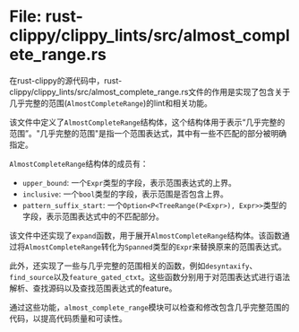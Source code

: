 # File: rust-clippy/clippy_lints/src/almost_complete_range.rs

在rust-clippy的源代码中，rust-clippy/clippy_lints/src/almost_complete_range.rs文件的作用是实现了包含关于几乎完整的范围(`AlmostCompleteRange`)的lint和相关功能。

该文件中定义了`AlmostCompleteRange`结构体，这个结构体用于表示“几乎完整的范围”。"几乎完整的范围"是指一个范围表达式，其中有一些不匹配的部分被明确指定。

`AlmostCompleteRange`结构体的成员有：

- `upper_bound`: 一个`Expr`类型的字段，表示范围表达式的上界。
- `inclusive`: 一个`bool`类型的字段，表示范围是否包含上界。
- `pattern_suffix_start`: 一个`Option<P<TreeRange(P<Expr>), Expr>>`类型的字段，表示范围表达式中的不匹配部分。

该文件中还实现了`expand`函数，用于展开`AlmostCompleteRange`结构体。该函数通过将`AlmostCompleteRange`转化为`Spanned`类型的`Expr`来替换原来的范围表达式。

此外，还实现了一些与几乎完整的范围相关的函数，例如`desyntaxify`、`find_source`以及`feature_gated_ctxt`。这些函数分别用于对范围表达式进行语法解析、查找源码以及查找范围表达式的feature。

通过这些功能，`almost_complete_range`模块可以检查和修改包含几乎完整范围的代码，以提高代码质量和可读性。

